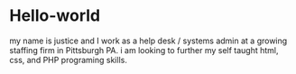 # Hello-world

my name is justice and I work as a help desk / systems admin at a growing staffing firm in Pittsburgh PA.  i am looking to further my self taught html, css, and PHP programing skills.
